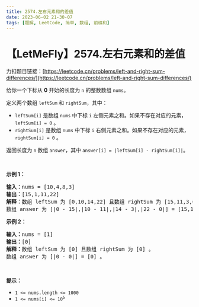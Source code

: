 ```yaml
---
title: 2574.左右元素和的差值
date: 2023-06-02 21-30-07
tags: [题解, LeetCode, 简单, 数组, 前缀和]
---
```


# 【LetMeFly】2574.左右元素和的差值

力扣题目链接：[https://leetcode.cn/problems/left-and-right-sum-differences/](https://leetcode.cn/problems/left-and-right-sum-differences/)

<p>给你一个下标从 <strong>0</strong> 开始的长度为&nbsp;<code>n</code>&nbsp;的整数数组 <code>nums</code>。</p>

<p>定义两个数组&nbsp;<code>leftSum</code>&nbsp;和&nbsp;<code>rightSum</code>，其中：</p>

<ul>
	<li><code>leftSum[i]</code> 是数组 <code>nums</code> 中下标 <code>i</code> 左侧元素之和。如果不存在对应的元素，<code>leftSum[i] = 0</code> 。</li>
	<li><code>rightSum[i]</code> 是数组 <code>nums</code> 中下标 <code>i</code> 右侧元素之和。如果不存在对应的元素，<code>rightSum[i] = 0</code> 。</li>
</ul>

<p>返回长度为&nbsp;<code>n</code> 数组 <code>answer</code>，其中 <code>answer[i] = |leftSum[i] - rightSum[i]|</code>。</p>

<p>&nbsp;</p>

<p><strong>示例 1：</strong></p>

<pre>
<strong>输入：</strong>nums = [10,4,8,3]
<strong>输出：</strong>[15,1,11,22]
<strong>解释：</strong>数组 leftSum 为 [0,10,14,22] 且数组 rightSum 为 [15,11,3,0] 。
数组 answer 为 [|0 - 15|,|10 - 11|,|14 - 3|,|22 - 0|] = [15,1,11,22] 。
</pre>

<p><strong>示例 2：</strong></p>

<pre>
<strong>输入：</strong>nums = [1]
<strong>输出：</strong>[0]
<strong>解释：</strong>数组 leftSum 为 [0] 且数组 rightSum 为 [0] 。
数组 answer 为 [|0 - 0|] = [0] 。
</pre>

<p>&nbsp;</p>

<p><strong>提示：</strong></p>

<ul>
	<li><code>1 &lt;= nums.length &lt;= 1000</code></li>
	<li><code>1 &lt;= nums[i] &lt;= 10<sup>5</sup></code></li>
</ul>


    